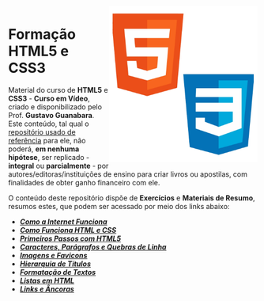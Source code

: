 <img src="imagens/html_css.png" align="right" width="300">

# Formação HTML5 e CSS3

Material do curso de **HTML5** e **CSS3** - **Curso em Vídeo**, criado e disponibilizado pelo Prof. **Gustavo Guanabara**. 
Este conteúdo, tal qual o [repositório usado de referência](https://github.com/gustavoguanabara/html-css) para ele, 
não poderá, **em nenhuma hipótese**, ser replicado - **integral** ou **parcialmente** - por autores/editoras/instituições de ensino para criar livros ou apostilas,
com finalidades de obter ganho financeiro com ele.

O conteúdo deste repositório dispõe de **Exercícios** e **Materiais de Resumo**, resumos estes, que podem ser acessado por meio dos links abaixo:

* [***Como a Internet Funciona***](https://arthursobreira.notion.site/Como-a-Internet-Funciona-bb4d4ceda77d4ebe9fba0e99cde70351)
* [***Como Funciona HTML e CSS***](https://arthursobreira.notion.site/Como-Funciona-HTML-e-CSS-93015c5e15f74c6c84f0ef0f155aa839)
* [***Primeiros Passos com HTML5***](https://arthursobreira.notion.site/Primeiros-Passos-com-HTML5-e3e75585913d4db9aae383c79781c8dc)
* [***Caracteres, Parágrafos e Quebras de Linha***](https://arthursobreira.notion.site/Caracteres-Par-grafos-e-Quebras-de-Linha-f0c3e534b4ed4905b02d278e5af78dcc)
* [***Imagens e Favicons***](https://arthursobreira.notion.site/Imagens-e-Favicons-1a629a13af364c7f9fc09b025862208d)
* [***Hierarquia de Títulos***](https://arthursobreira.notion.site/Hierarquia-de-T-tulos-ced8bc2f97ac4cd1a93efe3911be8b7a)
* [***Formatação de Textos***](https://arthursobreira.notion.site/Formata-o-de-Textos-7421cf46a74844f9a6971272839570be)
* [***Listas em HTML***](https://arthursobreira.notion.site/Listas-em-HTML5-a9516bf06175486bb26f2e801ad4714b)
* [***Links e Âncoras***](https://arthursobreira.notion.site/Links-e-ncoras-5c0620a69c574f1a9ecf557ce6fca90d)
